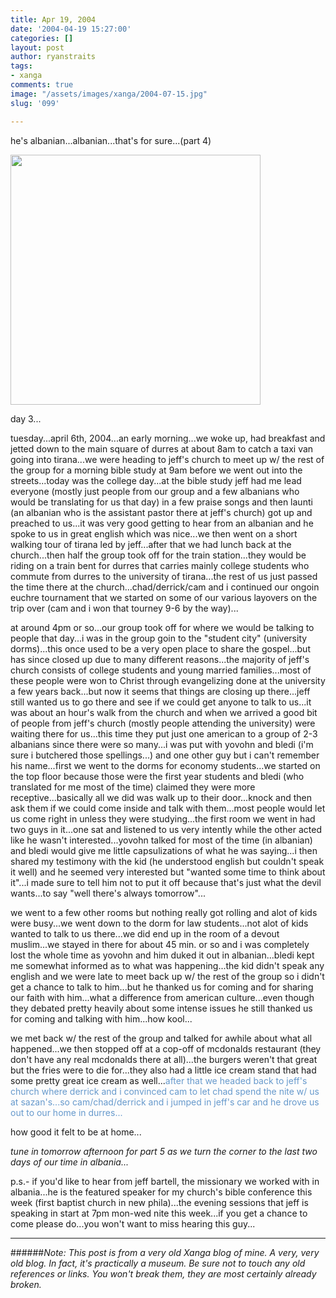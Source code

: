 ```yaml
---
title: Apr 19, 2004
date: '2004-04-19 15:27:00'
categories: []
layout: post
author: ryanstraits
tags:
- xanga
comments: true
image: "/assets/images/xanga/2004-07-15.jpg"
slug: '099'

---
```

he's albanian...albanian...that's for sure...(part 4)

<!-- break -->

<em><a href="http://i.xanga.com/bluestarmorning/thesearethethingswearefightingfor-final.jpg" target="_blank"><img src="http://i.xanga.com/bluestarmorning/t/thesearethethingswearefightingfor-final.jpg" alt="" width="400" border="0" /></a></em>

day 3...

tuesday...april 6th, 2004...an early morning...we woke up, had breakfast and jetted down to the main square of durres at about 8am to catch a taxi van going into tirana...we were heading to jeff's church to meet up w/ the rest of the group for a morning bible study at 9am before we went out into the streets...today was the college day...at the bible study jeff had me lead everyone (mostly just people from our group and a few albanians who would be translating for us that day) in a few praise songs and then launti (an albanian who is the assistant pastor there at jeff's church) got up and preached to us...it was very good getting to hear from an albanian and he spoke to us in great english which was nice...we then went on a short walking tour of tirana led by jeff...after that we had lunch back at the church...then half the group took off for the train station...they would be riding on a train bent for durres that carries mainly college students who commute from durres to the university of tirana...the rest of us just passed the time there at the church...chad/derrick/cam and i continued our ongoin euchre tournament that we started on some of our various layovers on the trip over (cam and i won that tourney 9-6 by the way)...

at around 4pm or so...our group took off for where we would be talking to people that day...i was in the group goin to the "student city" (university dorms)...this once used to be a very open place to share the gospel...but has since closed up due to many different reasons...the majority of jeff's church consists of college students and young married families...most of these people were won to Christ through evangelizing done at the university a few years back...but now it seems that things are closing up there...jeff still wanted us to go there and see if we could get anyone to talk to us...it was about an hour's walk from the church and when we arrived a good bit of people from jeff's church (mostly people attending the university) were waiting there for us...this time they put just one american to a group of 2-3 albanians since there were so many...i was put with yovohn and bledi (i'm sure i butchered those spellings...) and one other guy but i can't remember his name...first we went to the dorms for economy students...we started on the top floor because those were the first year students and bledi (who translated for me most of the time) claimed they were more receptive...basically all we did was walk up to their door...knock and then ask them if we could come inside and talk with them...most people would let us come right in unless they were studying...the first room we went in had two guys in it...one sat and listened to us very intently while the other acted like he wasn't interested...yovohn talked for most of the time (in albanian) and bledi would give me little capsulizations of what he was saying...i then shared my testimony with the kid (he understood english but couldn't speak it well) and he seemed very interested but "wanted some time to think about it"...i made sure to tell him not to put it off because that's just what the devil wants...to say "well there's always tomorrow"...

we went to a few other rooms but nothing really got rolling and alot of kids were busy...we went down to the dorm for law students...not alot of kids wanted to talk to us there...we did end up in the room of a devout muslim...we stayed in there for about 45 min. or so and i was completely lost the whole time as yovohn and him duked it out in albanian...bledi kept me somewhat informed as to what was happening...the kid didn't speak any english and we were late to meet back up w/ the rest of the group so i didn't get a chance to talk to him...but he thanked us for coming and for sharing our faith with him...what a difference from american culture...even though they debated pretty heavily about some intense issues he still thanked us for coming and talking with him...how kool...

we met back w/ the rest of the group and talked for awhile about what all happened...we then stopped off at a cop-off of mcdonalds restaurant (they don't have any real mcdonalds there at all)...the burgers weren't that great but the fries were to die for...they also had a little ice cream stand that had some pretty great ice cream as well...<span style="color:#6699cc;">after that we headed back to jeff's church where derrick and i convinced cam to let chad spend the nite w/ us at sazan's...so cam/chad/derrick and i jumped in jeff's car and he drove us out to our home in durres...</span>

how good it felt to be at home...

<em>tune in tomorrow afternoon for part 5 as we turn the corner to the last two days of our time in albania...</em>

p.s.- if you'd like to hear from jeff bartell, the missionary we worked with in albania...he is the featured speaker for my church's bible conference this week (first baptist church in new phila)...the evening sessions that jeff is speaking in start at 7pm mon-wed nite this week...if you get a chance to come please do...you won't want to miss hearing this guy...

---

######*Note: This post is from a very old Xanga blog of mine. A very, very old blog. In fact, it's practically a museum. Be sure not to touch any old references or links. You won't break them, they are most certainly already broken.*